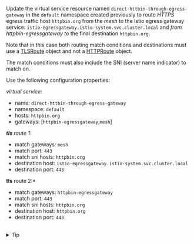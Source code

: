 Update the virtual service resource named `direct-httbin-through-egress-gateway`
in the `default` namespace created previously to route *HTTPS* egress traffic host `httpbin.org` from
the *mesh* to the Istio egress gateway service: `istio-egressgateway.istio-system.svc.cluster.local` and
*from* *httpbin-egressgateway* *to* the final destination `httpbin.org`.


Note that in this case both routing match conditions and destinations must use a
[TLSRoute](https://istio.io/latest/docs/reference/config/networking/virtual-service/#TLSRoute) object
and not a [HTTPRoute](https://istio.io/latest/docs/reference/config/networking/virtual-service/#HTTPRoute) object.

The match conditions must also include the SNI (server name indicator) to match on.

Use the following configuration properties:

*virtual service:*
* name: `direct-httbin-through-egress-gateway`
* namespace: `default`
* hosts: `httpbin.org`
* gateways: \[`httpbin-egressgateway`,`mesh`\]

***tls** route 1:*
* match gateways: `mesh`
* match port: `443`
* match sni hosts: `httpbin.org`
* destination host: `istio-egressgateway.istio-system.svc.cluster.local`
* destination port: `443`

**tls** route 2:*
* match gateways: `httpbin-egressgateway`
* match port: `443`
* match sni hosts: `httpbin.org`
* destination host: `httpbin.org`
* destination port: `443`


<br>
<details><summary>Tip</summary>

```plain
apiVersion: networking.istio.io/v1alpha3
kind: VirtualService
metadata:
  name: // TODO
spec:
  hosts:
  - // TODO
  gateways:
  - // TODO
  - // TODO
  tls:
  - match:
    - gateways:
      - // TODO
      port: // TODO
      sniHosts:
      - // TODO
    route:
    - destination:
        host: // TODO
        port:
          number: // TODO
  - match:
    - gateways:
      - // TODO
      port: // TODO
      sniHosts:
      - // TODO
    route:
    - destination:
        host: // TODO
        port:
          number: // TODO
```{{copy}}
</details>

<br>
<details><summary>Solution</summary>

```plain
apiVersion: networking.istio.io/v1alpha3
kind: VirtualService
metadata:
  name: direct-httbin-through-egress-gateway
spec:
  hosts:
  - httpbin.org
  gateways:
  - mesh
  - httpbin-egressgateway
  tls:
  - match:
    - gateways:
      - mesh
      port: 443
      sniHosts:
      - httpbin.org
    route:
    - destination:
        host: istio-egressgateway.istio-system.svc.cluster.local
        port:
          number: 443
  - match:
    - gateways:
      - httpbin-egressgateway
      port: 443
      sniHosts:
      - httpbin.org
    route:
    - destination:
        host: httpbin.org
        port:
          number: 443
```{{copy}}
</details>
